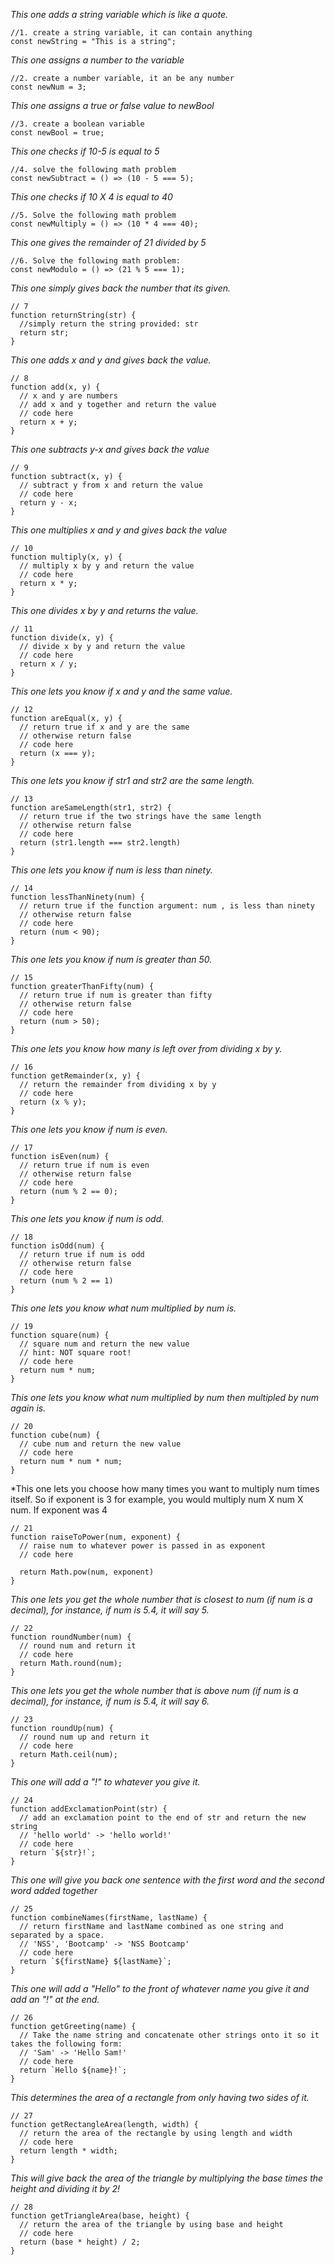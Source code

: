 
*This one adds a string variable which is like a quote.*
```
//1. create a string variable, it can contain anything
const newString = "This is a string";
```

*This one assigns a number to the variable*
```
//2. create a number variable, it an be any number
const newNum = 3;
```

*This one assigns a true or false value to newBool*
```
//3. create a boolean variable
const newBool = true;
```

*This one checks if 10-5 is equal to 5*
```
//4. solve the following math problem
const newSubtract = () => (10 - 5 === 5);
```

*This one checks if 10 X 4 is equal to 40*
```
//5. Solve the following math problem
const newMultiply = () => (10 * 4 === 40);
```

*This one gives the remainder of 21 divided by 5*
```
//6. Solve the following math problem:
const newModulo = () => (21 % 5 === 1);
```

*This one simply gives back the number that its given.*
```
// 7
function returnString(str) {
  //simply return the string provided: str
  return str;
}
```

*This one adds x and y and gives back the value.*
```
// 8
function add(x, y) {
  // x and y are numbers
  // add x and y together and return the value
  // code here
  return x + y;
}
```

*This one subtracts y-x and gives back the value*
```
// 9
function subtract(x, y) {
  // subtract y from x and return the value
  // code here
  return y - x;
}
```

*This one multiplies x and y and gives back the value*
```
// 10
function multiply(x, y) {
  // multiply x by y and return the value
  // code here
  return x * y;
}
```

*This one divides x by y and returns the value.*
```
// 11
function divide(x, y) {
  // divide x by y and return the value
  // code here
  return x / y;
}
```

*This one lets you know if x and y and the same value.*
```
// 12
function areEqual(x, y) {
  // return true if x and y are the same
  // otherwise return false
  // code here
  return (x === y);
}
```

*This one lets you know if str1 and str2 are the same length.*
```
// 13
function areSameLength(str1, str2) {
  // return true if the two strings have the same length
  // otherwise return false
  // code here
  return (str1.length === str2.length)
}
```

*This one lets you know if num is less than ninety.*
```
// 14
function lessThanNinety(num) {
  // return true if the function argument: num , is less than ninety
  // otherwise return false
  // code here
  return (num < 90);
}
```

*This one lets you know if num is greater than 50.*
```
// 15
function greaterThanFifty(num) {
  // return true if num is greater than fifty
  // otherwise return false
  // code here
  return (num > 50);
}
```
*This one lets you know how many is left over from dividing x by y.*
```
// 16
function getRemainder(x, y) {
  // return the remainder from dividing x by y
  // code here
  return (x % y);
}
```
*This one lets you know if num is even.*
```
// 17
function isEven(num) {
  // return true if num is even
  // otherwise return false
  // code here
  return (num % 2 == 0);
}
```
*This one lets you know if num is odd.*
```
// 18
function isOdd(num) {
  // return true if num is odd
  // otherwise return false
  // code here
  return (num % 2 == 1)
}
```

*This one lets you know what num multiplied by num is.*
```
// 19
function square(num) {
  // square num and return the new value
  // hint: NOT square root!
  // code here
  return num * num;
}
```

*This one lets you know what num multiplied by num then multipled by num again is.*
```
// 20
function cube(num) {
  // cube num and return the new value
  // code here
  return num * num * num;
}
```

*This one lets you choose how many times you want to
multiply num times itself. So if exponent is 3 for example, you would multiply num X num X num. If exponent was 4
```
// 21
function raiseToPower(num, exponent) {
  // raise num to whatever power is passed in as exponent
  // code here

  return Math.pow(num, exponent)
}
```

*This one lets you get the whole number that is closest to num (if num is a decimal), for instance, if num is 5.4, it will say 5.*
```
// 22
function roundNumber(num) {
  // round num and return it
  // code here
  return Math.round(num);
}
```

*This one lets you get the whole number that is above num (if num is a decimal), for instance, if num is 5.4, it will say 6.*
```
// 23
function roundUp(num) {
  // round num up and return it
  // code here
  return Math.ceil(num);
}
```

*This one will add a "!" to whatever you give it.*
```
// 24
function addExclamationPoint(str) {
  // add an exclamation point to the end of str and return the new string
  // 'hello world' -> 'hello world!'
  // code here
  return `${str}!`;
}
```

*This one will give you back one sentence with the first word and the second word added together*
```
// 25
function combineNames(firstName, lastName) {
  // return firstName and lastName combined as one string and separated by a space.
  // 'NSS', 'Bootcamp' -> 'NSS Bootcamp'
  // code here
  return `${firstName} ${lastName}`;
}
```

*This one will add a "Hello" to the front of whatever name you give it and add an "!" at the end.*
```
// 26
function getGreeting(name) {
  // Take the name string and concatenate other strings onto it so it takes the following form:
  // 'Sam' -> 'Hello Sam!'
  // code here
  return `Hello ${name}!`;
}

```

*This determines the area of a rectangle from only having two sides of it.*
```
// 27
function getRectangleArea(length, width) {
  // return the area of the rectangle by using length and width
  // code here
  return length * width;
}
```

*This will give back the area of the triangle by multiplying the base times the height and dividing it by 2!*
```
// 28
function getTriangleArea(base, height) {
  // return the area of the triangle by using base and height
  // code here
  return (base * height) / 2;
}
```

